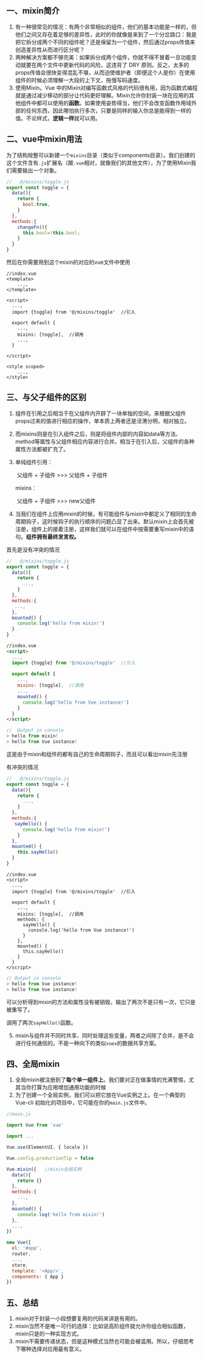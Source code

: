 ## 一、mixin简介

1. 有一种很常见的情况：有两个非常相似的组件，他们的基本功能是一样的，但他们之间又存在着足够的差异性，此时的你就像是来到了一个分岔路口：我是把它拆分成两个不同的组件呢？还是保留为一个组件，然后通过props传值来创造差异性从而进行区分呢？
2. 两种解决方案都不够完美：如果拆分成两个组件，你就不得不冒着一旦功能变动就要在两个文件中更新代码的风险，这违背了 DRY 原则。反之，太多的props传值会很快变得混乱不堪，从而迫使维护者（即便这个人是你）在使用组件的时候必须理解一大段的上下文，拖慢写码速度。
3. 使用Mixin。Vue 中的Mixin对编写函数式风格的代码很有用，因为函数式编程就是通过减少移动的部分让代码更好理解。Mixin允许你封装一块在应用的其他组件中都可以使用的**函数**。如果使用姿势得当，他们不会改变函数作用域外部的任何东西，因此哪怕执行多次，只要是同样的输入你总是能得到一样的值。不论样式，**逻辑一样**就可以用。

## 二、vue中mixin用法

为了结构规整可以新建一个`mixins`目录（类似于components目录）。我们创建的这个文件含有`.js`扩展名（跟`.vue`相对，就像我们的其他文件），为了使用Mixin我们需要输出一个对象。

```javascript
//   @/mixins/toggle.js
export const toggle = {
  data(){
    return {
      bool:true,
    }
  },
  methods:{
    changeFn(){
      this.bool=!this.bool;
    }
  }
}
```

然后在你需要用到这个mixin的对应的vue文件中使用

```vue
//index.vue
<template>
	...,
</template>

<script>
  ...,
  import {toggle} from '@/mixins/toggle'  //引入
  
  export default {
    ...,
    mixins: [toggle],  //调用
    ...,
  }
    
</script>

<style scoped>
	...,
</style>

```

## 三、与父子组件的区别

1. 组件在引用之后相当于在父组件内开辟了一块单独的空间，来根据父组件props过来的值进行相应的操作，单本质上两者还是泾渭分明，相对独立。

2. 而mixins则是在引入组件之后，则是将组件内部的内容如data等方法、method等属性与父组件相应内容进行合并。相当于在引入后，父组件的各种属性方法都被扩充了。

3. 单纯组件引用：

   ​          父组件 + 子组件 >>> 父组件 + 子组件

   mixins：

   ​          父组件 + 子组件 >>> new父组件

4.  当我们在组件上应用mixin的时候，有可能组件与mixin中都定义了相同的生命周期钩子，这时候钩子的执行顺序的问题凸显了出来。默认mixin上会首先被注册，组件上的接着注册，这样我们就可以在组件中按需要重写mixin中的语句。**组件拥有最终发言权。**

   首先是没有冲突的情况

   ```javascript
   //   @/mixins/toggle.js
   export const toggle = {
     data(){
       return {
         ...,
       }
     },
     methods:{
      ...,
     },
     mounted() {
       console.log('hello from mixin!')
     }
   }
   ```

   ```html
   //index.vue
   <script>
     ...,
     import {toggle} from '@/mixins/toggle'  //引入
     
     export default {
       ...,
       mixins: [toggle],  //调用
       ...,
       mounted() {
         console.log('hello from Vue instance!')
       }
     }
   </script>
   ```

   ```javascript
   //  Output in console
   > hello from mixin!
   > hello from Vue instance!
   ```

   这是由于mixin和组件的都有自己的生命周期钩子，而且可以看出mixin先注册

   有冲突的情况

   ```javascript
   //   @/mixins/toggle.js
   export const toggle = {
     data(){
       return {
         ...,
       }
     },
     methods:{
      sayHello() {
         console.log('hello from mixin!')
       }
     },
     mounted() {
       this.sayHello()
     }
   }
   ```

   ```vue
   //index.vue
   <script>
     ...,
     import {toggle} from '@/mixins/toggle'  //引入
     
     export default {
       ...,
       mixins: [toggle],  //调用
       methods: {
         sayHello() {
           console.log('hello from Vue instance!')
         }
       },
       mounted() {
         this.sayHello()
       }
     }
   </script>
   ```

   ```javascript
   // Output in console
   > hello from Vue instance!
   > hello from Vue instance!
   ```

   可以分析得到mixin的方法和属性没有被销毁，输出了两次不是只有一次，它只是被重写了。

   调用了两次`sayHello()`函数。

5. mixin与组件并不同时共享、同时处理这些变量，两者之间除了合并，是不会进行任何通信的。不是一种向下的类似`vuex`的数据共享方案。

## 四、全局mixin

1. 全局mixin被注册到了**每个单一组件上**。我们要对正在做事情的充满警惕，尤其当你打算为应用增加通用功能的时候
2. 为了创建一个全局实例，我们可以把它放在Vue实例之上。在一个典型的 Vue-cli 初始化的项目中，它可能在你的`main.js`文件中。

```javascript
//main.js

import Vue from 'vue'

import ...

Vue.use(ElementUI, { locale })

Vue.config.productionTip = false

Vue.mixin({   //mixin全局实例
  data(){
    return {}
  },
  methods:{
    ...,
  },
  mounted() {
    console.log('hello from mixin!')
  },
  ...,
})

new Vue({
  el: '#app',
  router,
  ...,
  store,
  template: '<App/>',
  components: { App }
})

```

## 五、总结

1. mixin对于封装一小段想要复用的代码来讲是有用的。
2. mixin当然不是唯一可行的选择：比如说高阶组件就允许你组合相似函数，mixin只是的一种实现方式。
3. mixin不需要传递状态，但是这种模式当然也可能会被滥用。所以，仔细思考下哪种选择对应用最有意义。